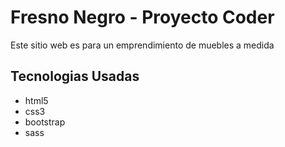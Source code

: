 <h1> Fresno Negro - Proyecto Coder </h1>
<p> Este sitio web es para un emprendimiento de muebles a medida </p>
<h2> Tecnologias Usadas </h2>
<ul>
    <li> html5 </li>
    <li> css3 </li>
    <li> bootstrap </li>
    <li> sass </li>
</ul>